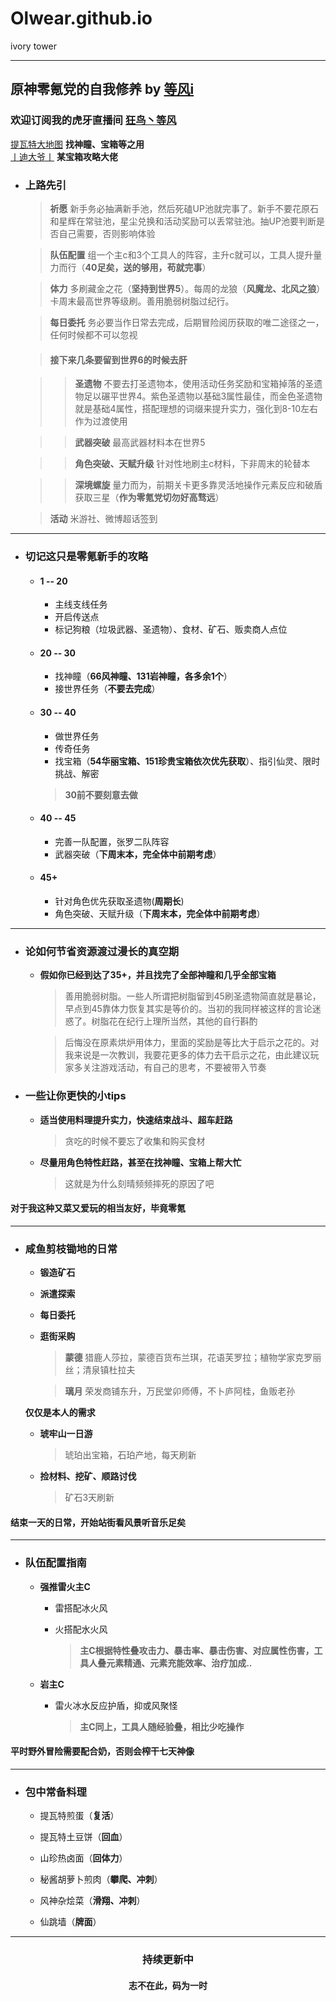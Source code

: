 # Olwear.github.io
ivory tower

***

## 原神零氪党的自我修养 by [等风i](https://bbs.mihoyo.com/ys/accountCenter/postList?id=185349014)
### 欢迎订阅我的虎牙直播间 [狂鸟丶等风](https://www.huya.com/orlove)
[提瓦特大地图](https://bbs.mihoyo.com/ys/obc/content/1060/detail?bbs_presentation_style=no_header) **找神瞳、宝箱等之用**  
[丨迪大爷丨](https://bbs.mihoyo.com/ys/accountCenter/postList?id=162661361 "丨迪大爷丨") **某宝箱攻略大佬**
* ### 上路先引
	> **祈愿**
	> 新手务必抽满新手池，然后死磕UP池就完事了。新手不要花原石和星辉在常驻池，星尘兑换和活动奖励可以丢常驻池。抽UP池要判断是否自己需要，否则影响体验

	> **队伍配置**
	组一个主c和3个工具人的阵容，主升c就可以，工具人提升量力而行（**40足矣，送的够用，苟就完事**）

	> **体力**
	多刷藏金之花（**坚持到世界5**）。每周的龙狼（**风魔龙、北风之狼**）卡周末最高世界等级刷。善用脆弱树脂过纪行。

	> **每日委托**
	务必要当作日常去完成，后期冒险阅历获取的唯二途径之一，任何时候都不可以忽视

	> #### 接下来几条要留到世界6的时候去肝

	> > **圣遗物**
	不要去打圣遗物本，使用活动任务奖励和宝箱掉落的圣遗物足以碾平世界4。紫色圣遗物以基础3属性最佳，而金色圣遗物就是基础4属性，搭配理想的词缀来提升实力，强化到8-10左右作为过渡使用

	> > **武器突破**
	最高武器材料本在世界5

	> > **角色突破、天赋升级**
	针对性地刷主c材料，下非周末的轮替本

	> > **深境螺旋**
	量力而为，前期关卡更多靠灵活地操作元素反应和破盾获取三星（**作为零氪党切勿好高骛远**）

	> **活动**
	米游社、微博超话签到

***

* ### 切记这只是零氪新手的攻略
	* #### **1 -- 20**
		* 主线支线任务
		* 开启传送点
		* 标记狗粮（垃圾武器、圣遗物）、食材、矿石、贩卖商人点位
	* #### **20 -- 30**
		* 找神瞳（**66风神瞳、131岩神瞳，各多余1个**）
		* 接世界任务（**不要去完成**）
	* #### **30 -- 40**
		* 做世界任务
		* 传奇任务
		* 找宝箱（**54华丽宝箱、151珍贵宝箱依次优先获取**）、指引仙灵、限时挑战、解密
		> **30前不要刻意去做**
	* #### **40 -- 45**
		* 完善一队配置，张罗二队阵容
		* 武器突破（**下周末本，完全体中前期考虑**）
	* #### **45+**
		* 针对角色优先获取圣遗物(**周期长**)
		* 角色突破、天赋升级（**下周末本，完全体中前期考虑**）

***

* ### 论如何节省资源渡过漫长的真空期
	* **假如你已经到达了35+，并且找完了全部神瞳和几乎全部宝箱**
		> 善用脆弱树脂。一些人所谓把树脂留到45刷圣遗物简直就是暴论，早点到45靠体力恢复其实是等价的。当初的我同样被这样的言论迷惑了。树脂花在纪行上理所当然，其他的自行斟酌

		> 后悔没在原素烘炉用体力，里面的奖励是等比大于启示之花的。对我来说是一次教训，我要花更多的体力去干启示之花，由此建议玩家多关注游戏活动，有自己的思考，不要被带入节奏

* ### 一些让你更快的小tips
	* **适当使用料理提升实力，快速结束战斗、超车赶路**
		> 贪吃的时候不要忘了收集和购买食材

	* **尽量用角色特性赶路，甚至在找神瞳、宝箱上帮大忙**
		> 这就是为什么刻晴频频摔死的原因了吧

#### 对于我这种又菜又爱玩的相当友好，毕竟零氪

***

* ### 咸鱼剪枝锄地的日常
	* **锻造矿石**

	* **派遣探索**

	* **每日委托**

	* **逛街采购**
		> **蒙德** 猎鹿人莎拉，蒙德百货布兰琪，花语芙罗拉；植物学家克罗丽丝；清泉镇杜拉夫

		> **璃月** 荣发商铺东升，万民堂卯师傅，不卜庐阿桂，鱼贩老孙

	**仅仅是本人的需求**

	* **琥牢山一日游**
		> 琥珀出宝箱，石珀产地，每天刷新

	*  **捡材料、挖矿、顺路讨伐**
		> 矿石3天刷新

#### 结束一天的日常，开始站街看风景听音乐足矣

***

* ### 队伍配置指南
	* **强推雷火主C**
		* 雷搭配冰火风

		* 火搭配水火风
			> **主C根据特性叠攻击力、暴击率、暴击伤害、对应属性伤害，工具人叠元素精通、元素充能效率、治疗加成..**

	* **岩主C**
		* 雷火冰水反应护盾，抑或风聚怪
			> **主C同上，工具人随经验叠，相比少吃操作**

#### 平时野外冒险需要配合奶，否则会榨干七天神像

***

* ### 包中常备料理
	* 提瓦特煎蛋（**复活**）

	* 提瓦特土豆饼（**回血**）

	* 山珍热卤面（**回体力**）

	* 秘酱胡萝卜煎肉（**攀爬、冲刺**）

	* 风神杂烩菜（**滑翔、冲刺**）

	* 仙跳墙（**牌面**）


***

### <center>持续更新中</center>
#### <center>志不在此，码为一时</center>
